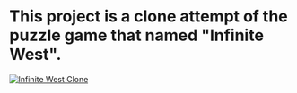 # This project is a clone attempt of the puzzle game that named "Infinite West".

[![ Infinite West Clone ](https://markdown-videos-api.jorgenkh.no/youtube/_ecudxelLq8)](https://youtu.be/_ecudxelLq8)
